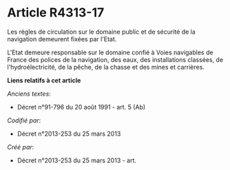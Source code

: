 # Article R4313-17

Les règles de circulation sur le domaine public et de sécurité de la navigation demeurent fixées par l'Etat.

L'Etat demeure responsable sur le domaine confié à Voies navigables de France des polices de la navigation, des eaux, des
installations classées, de l'hydroélectricité, de la pêche, de la chasse et des mines et carrières.

**Liens relatifs à cet article**

_Anciens textes_:

  - Décret n°91-796 du 20 août 1991 - art. 5 (Ab)

_Codifié par_:

  - Décret n°2013-253 du 25 mars 2013

_Créé par_:

  - Décret n°2013-253 du 25 mars 2013 - art.
